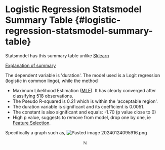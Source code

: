 # Logistic Regression Statsmodel Summary Table {#logistic-regression-statsmodel-summary-table}

Statsmodel has this summary table unlike [Sklearn](#sklearn)

[Explanation of summary](https://youtu.be/JwUj5M8QY4U?t=658)

The dependent variable is 'duration'. The model used is a Logit regression (logistic in common lingo), while the method 
- Maximum Likelihood Estimation ([MLE](#mle)). It has clearly converged after classifying 518 observations.
- The Pseudo R-squared is 0.21 which is within the 'acceptable region'.
- The duration variable is significant and its coefficient is 0.0051.
- The constant is also significant and equals: -1.70 (p value close to 0)
- High p value, suggests to remove from model, drop one by one, ie [Feature Selection](#feature-selection).

Specifically a graph such as,
![Pasted image 20240124095916.png](./content/images/Pasted%20image%2020240124095916.png)


$$\mathbb{N}$$